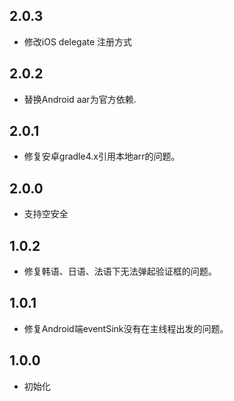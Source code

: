 ## 2.0.3

* 修改iOS delegate 注册方式
## 2.0.2

* 替换Android aar为官方依赖.
## 2.0.1

* 修复安卓gradle4.x引用本地arr的问题。

## 2.0.0

* 支持空安全

## 1.0.2

* 修复韩语、日语、法语下无法弹起验证框的问题。

## 1.0.1

* 修复Android端eventSink没有在主线程出发的问题。

## 1.0.0

* 初始化
